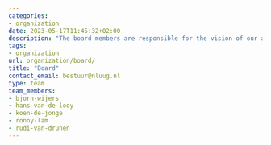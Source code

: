 ```yaml
---
categories:
- organization
date: 2023-05-17T11:45:32+02:00
description: "The board members are responsible for the vision of our assocation. Learn who they are and their activities."
tags:
- organization
url: organization/board/
title: "Board"
contact_email: bestuur@nluug.nl
type: team
team_members:
- bjorn-wijers
- hans-van-de-looy
- koen-de-jonge
- ronny-lam
- rudi-van-drunen
---
```


